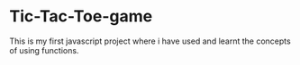 # Tic-Tac-Toe-game
This is my first javascript project where  i have used and learnt the concepts of using functions.
